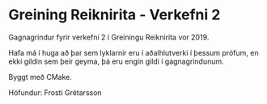 # Greining Reiknirita - Verkefni 2

Gagnagrindur fyrir verkefni 2 í Greiningu Reiknirita vor 2019.

Hafa má í huga að þar sem lyklarnir eru í aðalhlutverki í þessum prófum, en ekki gildin sem þeir geyma, þá eru engin gildi í gagnagrindunum.

Byggt með CMake.

Höfundur: Frosti Grétarsson
